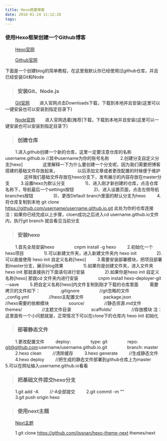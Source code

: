 ```yaml
---
title: Hexo搭建博客
date: 2018-01-24 11:12:28
tags:
---
```


### 使用Hexo框架创建一个Github博客
&emsp;&emsp;    [Hexo官网](https://hexo.io/)    

&emsp;&emsp;    [Github官网](https://github.com/)
    
下面是一个创建blog的简单教程，在这里我默认你已经使用过github仓库，并且已经安装Git和Node


>### 安装Git、Node.js

&emsp;&emsp;    [Git官网](https://git-scm.com/)&emsp;&emsp;   进入官网点击Downloads下载，下载到本地并且安装(这里可以一键安装也可以安装到指定目录下)
    
&emsp;&emsp;    [Node官网](https://nodejs.org/zh-cn/)&emsp;&emsp;     进入官网选着[推荐]下载，下载到本地并且安装(这里可以一键安装也可以安装到指定目录下)


>### 创建仓库

&emsp;&emsp;    1.进入github创建一个新的仓库，这里一定要注意仓库的名称
&emsp;&emsp;&emsp;&emsp;    username.github.io  //其中username为你的账号名称
&emsp;&emsp;    2.创建分支自定义分支[hexo]
&emsp;&emsp;&emsp;&emsp;    这里解释一下为什么要创建一个分支呢，因为我们需要把博客搭建的基础文件存放起来，
&emsp;&emsp;&emsp;&emsp;    以后添加文章或者更改配置的时候便于维护
&emsp;&emsp;&emsp;&emsp;    这样我们基础文件存放在hexo分支下，发布展示的内容存放在master分支
&emsp;&emsp;    3.设置hexo为默认分支
&emsp;&emsp;&emsp;&emsp;    1)、进入刚才新创建的仓库，点击仓库名称下，导航最后一个settings按钮
&emsp;&emsp;&emsp;&emsp;    2)、进入设置页面，点击左侧导航branches按钮
&emsp;&emsp;&emsp;&emsp;    3)、更改Default branch里面的默认分支为hexo
&emsp;&emsp;    4.将仓库复制到本地 git clone https://github.com/username/username.github.io.git 此处为你的仓库连接
注：如果你已经完成以上步骤，cloen成功之后进入cd username.github.io文件内，执行git branch 就会看见当前分支
    
>### 安装hexo

&emsp;&emsp;    1.首先全局安装hexo
&emsp;&emsp;&emsp;&emsp;    cnpm install -g hexo
&emsp;&emsp;    2.初始化一个hexo项目
&emsp;&emsp;&emsp;&emsp;    1).可以新建文件夹，进入新建文件夹内 hexo init
&emsp;&emsp;&emsp;&emsp;    2).可以直接使用 hexo init 自定义名称[hexo]
&emsp;&emsp;    3.需要安装部署模块，把项目部署到master分支，展示blog效果
&emsp;&emsp;&emsp;&emsp;    1).如果你是创建文件夹，进入文件夹 hexo init 那就直接执行下面语句进行安装
&emsp;&emsp;&emsp;&emsp;    2).如果你是hexo init 自定义名称[hexo] 那就cd 文件夹内进行安装
&emsp;&emsp;&emsp;&emsp;    cnpm install hexo-deployer-git --save
&emsp;&emsp;    5.把自定义名称[hexo]内文件复制到刚才下载的仓库里面
&emsp;&emsp;    需要拷贝的文件如下：
&emsp;&emsp;&emsp;&emsp;    .gitignore          &emsp;&emsp;&emsp;&emsp;    //git忽略的文件
&emsp;&emsp;&emsp;&emsp;    _config.yml         &emsp;&emsp;&emsp;&emsp;    //hexo主配置文件
&emsp;&emsp;&emsp;&emsp;    package.json        &emsp;&emsp;&emsp;&emsp;    //hexo需要的依赖模块
&emsp;&emsp;&emsp;&emsp;    source/             &emsp;&emsp;&emsp;&emsp;    //静态资源.md文件
&emsp;&emsp;&emsp;&emsp;    themes/             &emsp;&emsp;&emsp;&emsp;    //主题文件目录
&emsp;&emsp;&emsp;&emsp;    scaffolds/          &emsp;&emsp;&emsp;&emsp;    //存放模块
注：这里面有一个小问题就是，正常情况下可以在clone下的仓库内 hexo init 初始化

>### 部署静态文件

&emsp;&emsp;    1.更改配置文件
&emsp;&emsp;    deploy:
&emsp;&emsp;&emsp;&emsp;    type: git
&emsp;&emsp;&emsp;&emsp;    repo: git@github.com:username/username.github.io.git
&emsp;&emsp;&emsp;&emsp;    branch: master
&emsp;&emsp;    2.hexo clean        &emsp;&emsp;    //清除缓存
&emsp;&emsp;    3.hexo generate     &emsp;&emsp;    //生成静态文件
&emsp;&emsp;    4.hexo deploy       &emsp;&emsp;    //把生成的静态文件部署到github仓库上为master
&emsp;&emsp;    5.可以在网址输入username.github.io看看
    
>### 把基础文件提交hexo分支

&emsp;&emsp;    1.git add -A            &emsp;&emsp;    //-A全部提交
&emsp;&emsp;    2.git commit -m ""      
&emsp;&emsp;    3.git push origin hexo 


>### 使用next主题

&emsp;&emsp;    [Next主题](http://theme-next.iissnan.com/)
 
&emsp;&emsp;    1.git clone https://github.com/iissnan/hexo-theme-next themes/next